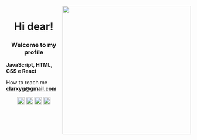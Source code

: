 <img align="right" src="https://raw.githubusercontent.com/claragarcia/claragarcia/master/image/computer-illustration.png" width="350"/>
<h1 align="center">Hi dear!</h1>
<h3 align="center">Welcome to my profile</h3>



   **JavaScript, HTML, CSS e React**
   

   How to reach me **clarxyg@gmail.com** 



<p align="center">
<a href="https://twitter.com/clarxyz" target="blank"><img align="center" src="https://cdn.jsdelivr.net/npm/simple-icons@3.0.1/icons/twitter.svg" alt="claragarcia" height="20" width="20" /></a>
<a href="https://linkedin.com/in/" target="blank"><img align="center" src="https://cdn.jsdelivr.net/npm/simple-icons@3.0.1/icons/linkedin.svg" alt="claragarcia" height="20" width="20" /></a>
<a href="https://fb.com/manerissima" target="blank"><img align="center" src="https://cdn.jsdelivr.net/npm/simple-icons@3.0.1/icons/facebook.svg" alt="claragarcia" height="20" width="20" /></a>
<a href="https://instagram.com/clarxyg" target="blank"><img align="center" src="https://cdn.jsdelivr.net/npm/simple-icons@3.0.1/icons/instagram.svg" alt="claragarcia" height="20" width="20" /></a>
</p>
